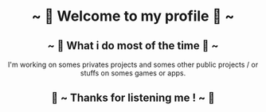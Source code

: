 <h1 align="center">~ 💖 Welcome to my profile 💖 ~</h1>
<h2 align="center">~ 📇 What i do most of the time 📇 ~</h2>
<p align="center">I'm working on somes privates projects and somes other public projects / or stuffs on somes games or apps.</p>
<h2 align="center">💖 ~ Thanks for listening me ! ~ 💖</h2>
